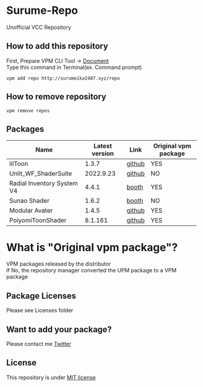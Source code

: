 # Surume-Repo
Unofficial VCC Repository

## How to add this repository
First, Prepare VPM CLI Tool -> [Document](https://vcc.docs.vrchat.com/vpm/cli/)  
Type this command in Terminal(ex. Command prompt)
```
vpm add repo http://surumeika1987.xyz/repo
```

## How to remove repository
```
vpm remove repos
```

## Packages

| Name | Latest version | Link | Original vpm package |
| ------------ | ------------- | --- | --- |
| lilToon | 1.3.7 | [github](https://github.com/lilxyzw/lilToon) | YES |
| Unlit_WF_ShaderSuite | 2022.9.23 | [github](https://github.com/whiteflare/Unlit_WF_ShaderSuite/releases) | NO |
| Radial Inventory System V4 | 4.4.1 | [booth](https://booth.pm/ja/items/2278448) | YES |
| Sunao Shader | 1.6.2 | [booth](https://booth.pm/ja/items/1723985) | NO |
| Modular Avater | 1.4.5 | [github](https://github.com/bdunderscore/modular-avatar) | YES |
| PoiyomiToonShader | 8.1.161 | [github](https://github.com/poiyomi/PoiyomiToonShader) | YES |

# What is "Original vpm package"?
VPM packages released by the distributor  
If No, the repository manager converted the UPM package to a VPM package

## Package Licenses
Please see Licenses folder

## Want to add your package?
Please contact me [Twitter](https://twitter.com/surumeika_vr)

## License
This repository is under [MIT license](https://en.wikipedia.org/wiki/MIT_License)
